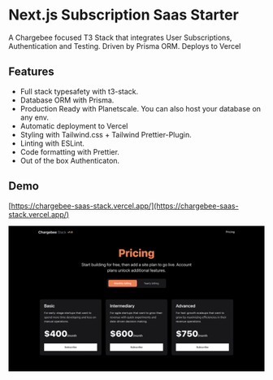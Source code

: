 # Next.js Subscription Saas Starter

A Chargebee focused T3 Stack that integrates User Subscriptions, Authentication and Testing. Driven by Prisma ORM. Deploys to Vercel

## Features

- Full stack typesafety with t3-stack.
- Database ORM with Prisma.
- Production Ready with Planetscale. You can also host your database on any env.
- Automatic deployment to Vercel
- Styling with Tailwind.css + Tailwind Prettier-Plugin.
- Linting with ESLint.
- Code formatting with Prettier.
- Out of the box Authenticaton.

## Demo

[https://chargebee-saas-stack.vercel.app/](https://chargebee-saas-stack.vercel.app/)

[![Screenshot of demo](./public/demo.png)](https://chargebee-saas-stack.vercel.app/)
